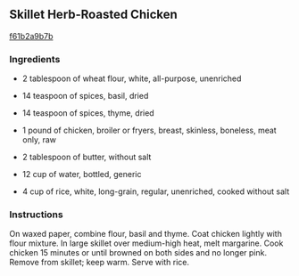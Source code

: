 ## Skillet Herb-Roasted Chicken

[f61b2a9b7b](http://www.food.com/recipe/skillet-herb-roasted-chicken-14551)

### Ingredients

 - 2 tablespoon of wheat flour, white, all-purpose, unenriched

 - 14 teaspoon of spices, basil, dried

 - 14 teaspoon of spices, thyme, dried

 - 1 pound of chicken, broiler or fryers, breast, skinless, boneless, meat only, raw

 - 2 tablespoon of butter, without salt

 - 12 cup of water, bottled, generic

 - 4 cup of rice, white, long-grain, regular, unenriched, cooked without salt

### Instructions

On waxed paper, combine flour, basil and thyme. Coat chicken lightly with flour mixture. In large skillet over medium-high heat, melt margarine. Cook chicken 15 minutes or until browned on both sides and no longer pink. Remove from skillet; keep warm. Serve with rice.